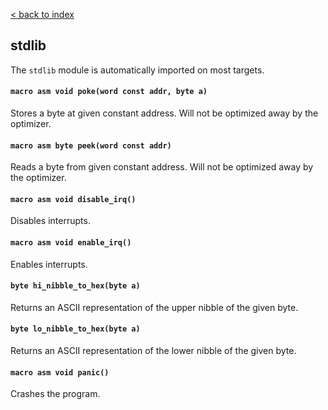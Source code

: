 [< back to index](../README.md)

## stdlib

The `stdlib` module is automatically imported on most targets.

#### `macro asm void poke(word const addr, byte a)`

Stores a byte at given constant address. Will not be optimized away by the optimizer.

#### `macro asm byte peek(word const addr)`

Reads a byte from given constant address. Will not be optimized away by the optimizer.

#### `macro asm void disable_irq()`

Disables interrupts.

#### `macro asm void enable_irq()`

Enables interrupts.

#### `byte hi_nibble_to_hex(byte a)`

Returns an ASCII representation of the upper nibble of the given byte.

#### `byte lo_nibble_to_hex(byte a)`

Returns an ASCII representation of the lower nibble of the given byte.

#### `macro asm void panic()`

Crashes the program.
